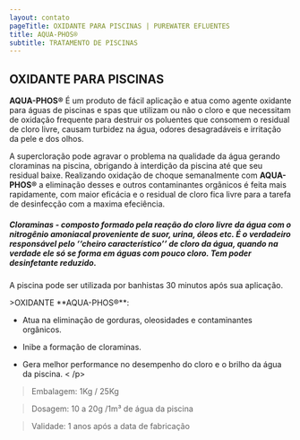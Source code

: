 ```yaml
---
layout: contato
pageTitle: OXIDANTE PARA PISCINAS | PUREWATER EFLUENTES
title: AQUA-PHOS®
subtitle: TRATAMENTO DE PISCINAS
---
```

## **OXIDANTE PARA PISCINAS**

**AQUA-PHOS®** É um produto de fácil aplicação e atua como agente oxidante para águas de piscinas e spas que utilizam ou não o cloro e que necessitam de oxidação frequente para destruir os poluentes que consomem o residual de cloro livre, causam turbidez na água, odores desagradáveis e irritação da pele e dos olhos. 

A supercloração pode agravar o problema na qualidade da água gerando cloraminas na piscina, obrigando à interdição da piscina até que seu residual baixe. Realizando oxidação de choque semanalmente com **AQUA-PHOS®** a eliminação desses e outros contaminantes orgânicos é feita mais rapidamente, com maior eficácia e o residual de cloro fica livre para a tarefa de desinfecção com a maxima efeciência.  

##### **Cloraminas** - composto formado pela reação do cloro livre da água com o nitrogênio amoniacal proveniente de suor, urina, óleos etc. É o verdadeiro responsável pelo ‘‘cheiro  característico’’ de cloro da água, quando na verdade ele só se forma em águas com pouco cloro. Tem poder desinfetante reduzido.

A piscina pode ser utilizada por banhistas 30 minutos após sua aplicação.

<p>
>OXIDANTE **AQUA-PHOS®**:

- Atua na eliminação de gorduras, oleosidades e contaminantes orgânicos.

- Inibe a formação de cloraminas.

- Gera melhor performance no desempenho do cloro e o brilho da água da piscina.
< /p>


>Embalagem: 1Kg / 25Kg 

>Dosagem: 10 a 20g /1m³ de água da piscina

>Validade: 1 anos após a data de fabricação


